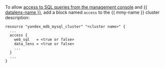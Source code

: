 To allow [access to SQL queries from the management console](../../../../managed-mysql/operations/web-sql-query.md) and [{{ datalens-name }}](../../../../managed-mysql/operations/datalens-connect.md), add a block named `access` to the {{ mmy-name }} cluster description:


```hcl
resource "yandex_mdb_mysql_cluster" "<cluster name>" {
  ...
  access {
    web_sql   = <true or false>
    data_lens = <true or false>
    ...
  }
  ...
}
```

